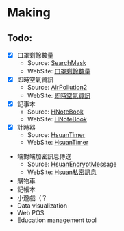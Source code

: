 # Making

## Todo:
  * [X] 口罩剩餘數量
    * Source: [SearchMask](https://github.com/hsuan1117/SearchMask/)
    * WebSite: [口罩剩餘數量](https://mask.hsuan.app/)
  * [X] 即時空氣資訊
    * Source: [AirPollution2](https://github.com/hsuan1117/AirPollution2/)
    * WebSite: [即時空氣資訊](https://air.hsuan.app/)
  * [X] 記事本
    * Source: [HNoteBook](https://github.com/hsuan1117/HNoteBook/)
    * WebSite: [HNoteBook](https://note.hsuan.app/)
  * [X] 計時器
    * Source: [HsuanTimer](https://github.com/hsuan1117/HsuanTimer/)
    * WebSite: [HsuanTimer](https://timer.hsuan.app/)
  * 端對端加密訊息傳送
    * Source: [HsuanEncryptMessage](https://hsuan1117.github.io/HsuanEncryptMessage/)
    * WebSite: [Hsuan私密訊息](https://em.hsuan.app/)
  * 購物車
  * 記帳本
  * 小遊戲（？
  * Data visualization
  * Web POS
  * Education management tool
 
